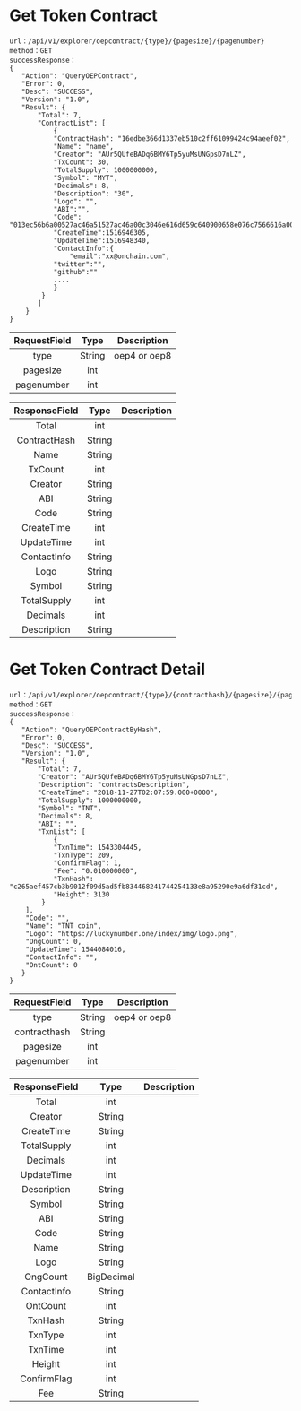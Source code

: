 
# Get Token Contract

	url：/api/v1/explorer/oepcontract/{type}/{pagesize}/{pagenumber}
	method：GET
	successResponse：
	{
	   "Action": "QueryOEPContract",
	   "Error": 0,
	   "Desc": "SUCCESS",
	   "Version": "1.0",
	   "Result": {
	       "Total": 7,
	       "ContractList": [
	           {
		       "ContractHash": "16edbe366d1337eb510c2ff61099424c94aeef02",
		       "Name": "name",
		       "Creator": "AUr5QUfeBADq6BMY6Tp5yuMsUNGpsD7nLZ",
		       "TxCount": 30,
		       "TotalSupply": 1000000000,
		       "Symbol": "MYT",
		       "Decimals": 8,
		       "Description": "30",
		       "Logo": "",
		       "ABI":"",
		       "Code": "013ec56b6a00527ac46a51527ac46a00c3046e616d659c640900658e076c7566616a00c30568656c6c6f9c6424006a51c3c0519e640700006c7566616a51c300c36a52527ac46a52c36551076c7566616a00.......",
		       "CreateTime":1516946305,
		       "UpdateTime":1516948340,
		       "ContactInfo":{
		           "email":"xx@onchain.com",
			   "twitter":"",
			   "github":""
			   ....
			   }
			}
		   ]
		}
	}



| RequestField|     Type |   Description   | 
| :--------------: | :--------:| :------: |
| type|   String|  oep4 or oep8  |
| pagesize|   int|    |
| pagenumber|   int|    |



| ResponseField     |     Type |   Description   | 
| :--------------: | :--------:| :------: |
| Total|   int|    |
| ContractHash|   String|    |
| Name|   String|  |
| TxCount|   int|    |
| Creator|   String|    |
| ABI|   String|    |
| Code|   String|    |
| CreateTime	|	int|	  |
| UpdateTime|	int|	  |
| ContactInfo|	String|	  |
| Logo|	String|	  |
| Symbol|	String|	  |
| TotalSupply|	int|	  |
| Decimals|	int|	  |
| Description|	String|	  |




# Get Token Contract Detail

	url：/api/v1/explorer/oepcontract/{type}/{contracthash}/{pagesize}/{pagenumber}
	method：GET
	successResponse：
	{
	   "Action": "QueryOEPContractByHash",
	   "Error": 0,
	   "Desc": "SUCCESS",
	   "Version": "1.0",
	   "Result": {
	       "Total": 7,
	       "Creator": "AUr5QUfeBADq6BMY6Tp5yuMsUNGpsD7nLZ",
	       "Description": "contractsDescription",
	       "CreateTime": "2018-11-27T02:07:59.000+0000",
	       "TotalSupply": 1000000000,
	       "Symbol": "TNT",
	       "Decimals": 8,
	       "ABI": "",
	       "TxnList": [
	           {
		       "TxnTime": 1543304445,
		       "TxnType": 209,
		       "ConfirmFlag": 1,
		       "Fee": "0.010000000",
		       "TxnHash": "c265aef457cb3b9012f09d5ad5fb834468241744254133e8a95290e9a6df31cd",
		       "Height": 3130
		    }
		],
		"Code": "",
		"Name": "TNT coin",
		"Logo": "https://luckynumber.one/index/img/logo.png",
		"OngCount": 0,
		"UpdateTime": 1544084016,
		"ContactInfo": "",
		"OntCount": 0
	   }
	}


| RequestField|     Type |   Description   | 
| :--------------: | :--------:| :------: |
| type|   String|  oep4 or oep8  |
| contracthash|   String|    |
| pagesize|   int|    |
| pagenumber|   int|    |


| ResponseField     |     Type |   Description   | 
| :--------------: | :--------:| :------: |
| Total|   int|    |
| Creator|   String|    |
| CreateTime|   String|    |
| TotalSupply|   int|    |
| Decimals|   int|    |
| UpdateTime|   int|    |
| Description|   String|    |
| Symbol|   String|    |
| ABI|   String|    |
| Code|   String|    |
| Name|   String|    |
| Logo|   String|    |
| OngCount|   BigDecimal|    |
| ContactInfo|   String|    |
| OntCount|   int|    |
| TxnHash|   String|    |
| TxnType|   int|  |
| TxnTime|   int|    |
| Height|   int|    |
| ConfirmFlag	|	int|	  |
| Fee|	String|	  |
